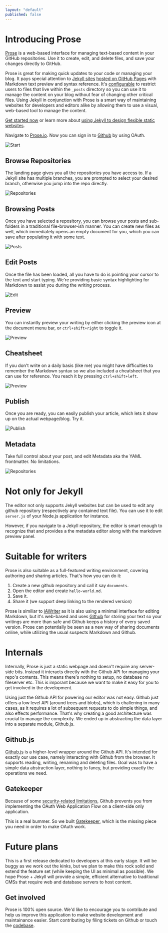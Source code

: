 ```yaml
---
layout: "default"
published: false
---
```


# Introducing Prose

[Prose](http://prose.io) is a web-based interface for managing text-based content in your GitHub repositories. Use it to create, edit, and delete files, and save your changes directly to GitHub.

Prose is great for making quick updates to your code or managing your blog. It pays special attention to [Jekyll sites](https://github.com/mojombo/jekyll) [hosted on GitHub Pages](http://pages.github.com) with Markdown text preview and syntax reference. It's [configurable](help/handbook.html#set_root_url) to restrict users to files that live within the `_posts` directory so you can use it to manage the content on your blog without fear of changing other critical files. Using Jekyll in conjunction with Prose is a smart way of maintaining websites for developers and editors alike by allowing them to use a visual, web-based tool to manage the content.

[Get started now](/help/getting-started.html) or learn more about [using Jekyll to design flexible static websites](http://developmentseed.org/blog/2011/09/09/jekyll-github-pages/).

Navigate to [Prose.io](http://prose.io). Now you can sign in to [Github](http://github.com) by using OAuth.

![Start](http://prose.io/images/screenshots/start.png)


## Browse Repositories

The landing page gives you all the repositories you have access to. If a Jekyll site has multiple branches, you are prompted to select your desired branch, otherwise you jump into the repo directly.

![Repositories](http://prose.io/images/screenshots/browse-repos.png)


## Browsing Posts

Once you have selected a repository, you can browse your posts and sub-folders in a traditional file-browser-ish manner. You can create new files as well, which immediately opens an empty document for you, which you can save after populating it with some text.

![Posts](http://prose.io/images/screenshots/browse-files.png)


## Edit Posts

Once the file has been loaded, all you have to do is pointing your cursor to the text and start typing. We're providing basic syntax highlighting for Markdown to assist you during the writing process.

![Edit](http://prose.io/images/screenshots/edit.png)


## Preview

You can instantly preview your writing by either clicking the preview icon at the document menu bar, or `ctrl+shift+right` to toggle it.

![Preview](http://prose.io/images/screenshots/preview.png)


## Cheatsheet

If you don't write on a daily basis (like me) you might have difficulties to remember the Markdown syntax so we also included a cheatsheet that you can use for reference. You reach it by pressing `ctrl+shift+left`.

![Preview](http://prose.io/images/screenshots/cheatsheet.png)


## Publish

Once you are ready, you can easily publish your article, which lets it show up on the actual webpage/blog. Try it.

![Publish](http://prose.io/images/screenshots/publish.png)


## Metadata

Take full control about your post, and edit Metadata aka the YAML frontmatter. No limitations.

![Repositories](http://prose.io/images/screenshots/metadata.png)


# Not only for Jekyll

The editor not only supports Jekyll websites but can be used to edit any github repository (respectively any contained text file). You can use it to edit `server.js` of your Node.js application for instance. 

However, if you navigate to a Jekyll repository, the editor is smart enough to recognize that and provides a the metadata editor along with the markdown preview panel.


# Suitable for writers

Prose is also suitable as a full-featured writing environment, covering authoring and sharing articles. That's how you can do it:

1. Create a new github repository and call it say `documents`.
2. Open the editor and create `hello-world.md`.
3. Save it.
4. Share it (we support deep linking to the rendered version)

Prose is similiar to [iAWriter](http://www.iawriter.com/) as it is also using a minimal interface for editing Markdown, but it's web-based and uses [Github](http://github.com) for storing your text so your writings are more than safe and Github keeps a history of every saved version. Prose can potentially be seen as a new way of sharing documents online, while utilizing the usual suspects Markdown and Github.


# Internals

Internally, Prose is just a static webpage and doesn't require any server-side bits. Instead it interacts directly with the Github API for managing your repo's contents. This means there's nothing to setup, no database no fileserver etc. This is imporant because we want to make it easy for you to get involved in the development.

Using just the Github API for powering our editor was not easy. Github just offers a low level API (around trees and blobs), which is challening in many cases, as it requires a lot of subsequent requests to do simple things, and also effects performance. That's why creating a good architecture was crucial to manage the complexity. We ended up in abstracting the data layer into a separate module, Github.js.

## Github.js

[Github.js](https://github.com/michael/github) is a higher-level wrapper around the Github API. It's intended for exactly our use case, namely interacting with Github from the browser. It supports reading, writing, renaming and deleting files. Goal was to have a simple data abstraction layer, nothing to fancy, but providing exactly the operations we need.


## Gatekeeper

Because of some [security-related limitations](http://blog.vjeux.com/2012/javascript/github-oauth-login-browser-side.html), Github prevents you from implementing the OAuth Web Application Flow on a client-side only application.

This is a real bummer. So we built [Gatekeeper](http://github.com/developmentseed/gatekeeper), which is the missing piece you need in order to make OAuth work.


# Future plans

This is a first release dedicated to developers at this early stage. It will be buggy as we work out the kinks, but we plan to make this rock solid and extend the feature set (while keeping the UI as minimal as possible). We hope Prose + Jekyll will provide a simple, efficient alternative to traditional CMSs that require web and database servers to host content.


## Get involved

Prose is 100% open source. We'd like to encourage you to contribute and help us improve this application to make website development and maintainance easier. Start contributing by filing tickets on Github or touch the [codebase](http://github.com/prose).